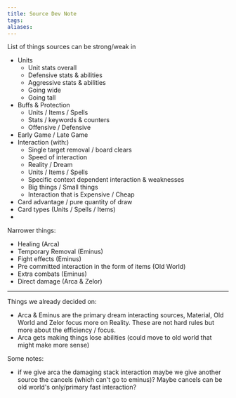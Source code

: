 ```yaml
---
title: Source Dev Note
tags: 
aliases:
---
```

List of things sources can be strong/weak in
- Units
	- Unit stats overall
	- Defensive stats & abilities
	- Aggressive stats & abilities
	- Going wide
	- Going tall
- Buffs & Protection
	- Units / Items / Spells
	- Stats / keywords & counters
	- Offensive / Defensive
- Early Game / Late Game
- Interaction (with:)
	- Single target removal / board clears
	- Speed of interaction
	- Reality / Dream
	- Units / Items / Spells
	- Specific context dependent interaction & weaknesses
	- Big things / Small things
	- Interaction that is Expensive / Cheap
- Card advantage / pure quantity of draw
- Card types (Units / Spells / Items)
- 


Narrower things:
- Healing (Arca)
- Temporary Removal (Eminus)
- Fight effects (Eminus)
- Pre committed interaction in the form of items (Old World)
- Extra combats (Eminus)
- Direct damage (Arca & Zelor)

---

Things we already decided on:
- Arca & Eminus are the primary dream interacting sources, Material, Old World and Zelor focus more on Reality. These are not hard rules but more about the efficiency / focus.
- Arca gets making things lose abilities (could move to old world that might make more sense)

Some notes:
- if we give arca the damaging stack interaction maybe we give another source the cancels (which can't go to eminus)? Maybe cancels can be old world's only/primary fast interaction?